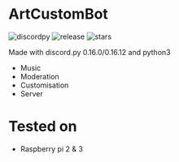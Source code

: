 # ArtCustomBot
![discordpy](https://img.shields.io/badge/discord.py-0.16.0%2F0.16.12-red.svg) ![release](https://img.shields.io/github/release/Articuno1234/ArtCustomBot.svg?style=for-the-badge) ![stars](https://img.shields.io/github/stars/Articuno1234/ArtCustomBot.svg?label=Github%20Stars&style=popout-square) 

Made with discord.py 0.16.0/0.16.12 and python3

- Music
- Moderation
- Customisation
- Server

# Tested on
- Raspberry pi 2 & 3